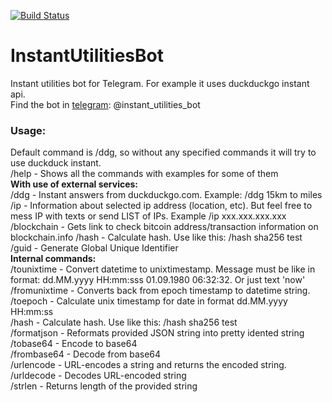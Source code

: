 [![Build Status](https://travis-ci.org/0x49D1/InstantUtilitiesBot.svg?branch=master)](https://travis-ci.org/0x49D1/InstantUtilitiesBot)
# InstantUtilitiesBot
Instant utilities bot for Telegram. For example it uses duckduckgo instant api.    
Find the bot in [telegram](https://telegram.org/): @instant_utilities_bot
### Usage:       
Default command is /ddg, so without any specified commands it will try to use duckduck instant.       
/help - Shows all the commands with examples for some of them       
**With use of external services:**  
/ddg - Instant answers from duckduckgo.com. Example: /ddg 15km to miles       
/ip - Information about selected ip address (location, etc). But feel free to mess IP with texts or send LIST of IPs. Example /ip xxx.xxx.xxx.xxx     
/blockchain - Gets link to check bitcoin address/transaction information on blockchain.info
/hash - Calculate hash. Use like this: /hash sha256 test     
/guid - Generate Global Unique Identifier        
**Internal commands:**       
/tounixtime - Convert datetime to unixtimestamp. Message must be like in format: dd.MM.yyyy HH:mm:sss 01.09.1980 06:32:32. Or just text 'now'       
/fromunixtime - Converts back from epoch timestamp to datetime string.     
/toepoch - Calculate unix timestamp for date in format dd.MM.yyyy HH:mm:ss       
/hash - Calculate hash. Use like this: /hash sha256 test       
/formatjson - Reformats provided JSON string into pretty idented string     
/tobase64 - Encode to base64     
/frombase64 - Decode from base64     
/urlencode - URL-encodes a string and returns the encoded string.    
/urldecode - Decodes URL-encoded string   
/strlen - Returns length of the provided string
